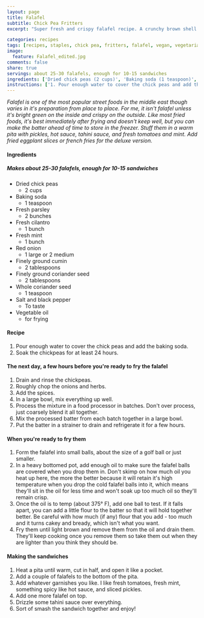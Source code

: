 ```yaml
---
layout: page
title: Falafel
subtitle: Chick Pea Fritters
excerpt: "Super fresh and crispy falafel recipe. A crunchy brown shell on the outside with a fresh bright green interior."

categories: recipes
tags: [recipes, staples, chick pea, fritters, falafel, vegan, vegetarian]
image:
  feature: Falafel_edited.jpg
comments: false
share: true
servings: about 25-30 falafels, enough for 10-15 sandwiches
ingredients: ['Dried chick peas (2 cups)', 'Baking soda (1 teaspoon)', 'Fresh parsley (2 bunches)', 'Fresh cilantro (1 bunch)', 'Fresh mint (1 bunch)', 'Red onion (1 large or 2 medium)', 'Finely ground cumin (2 tablespoons)', 'Finely ground coriander seed (2 tablespoons)', 'Whole coriander seed (1 teaspoon)', 'Salt and black pepper (To taste)', 'Vegetable oil (for frying)']
instructions: ['1. Pour enough water to cover the chick peas and add the baking soda.', '2. Soak the chickpeas for at least 24 hours.', "#### The next day, a few hours before you're ready to fry the falafel", '1. Drain and rinse the chickpeas.', '2. Roughly chop the onions and herbs.', '3. Add the spices.', '4. In a large bowl, mix everything up well.', "5. Process the mixture in a food processor in batches. Don't over process, just coarsely blend it all together.", '6. Mix the processed batter from each batch together in a large bowl.', '7. Put the batter in a strainer to drain and refrigerate it for a few hours.', "#### When you're ready to fry them", '1. Form the falafel into small balls, about the size of a golf ball or just smaller.', "2. In a heavy bottomed pot, add enough oil to make sure the falafel balls are covered when you drop them in. Don't skimp on how much oil you heat up here, the more the better because it will retain it's high temperature when you drop the cold falafel balls into it, which means they'll sit in the oil for less time and won't soak up too much oil so they'll remain crisp.", "3. Once the oil is to temp (about 375\xc2\xb0 F), add one ball to test. If it falls apart, you can add a little flour to the batter so that it will hold together better. Be careful with how much (if any) flour that you add - too much and it turns cakey and bready, which isn't what you want.", "4. Fry them until light brown and remove them from the oil and drain them. They'll keep cooking once you remove them so take them out when they are lighter than you think they should be.", '#### Making the sandwiches', '1. Heat a pita until warm, cut in half, and open it like a pocket.', '2. Add a couple of falafels to the bottom of the pita.', '3. Add whatever garnishes you like. I like fresh tomatoes, fresh mint, something spicy like hot sauce, and sliced pickles.', '4. Add one more falafel on top.', '5. Drizzle some tahini sauce over everything.', '6. Sort of smash the sandwich together and enjoy!']
---
```


*Falafel is one of the most popular street foods in the middle east though varies in it's preparation from place to place. For me, it isn't falafel unless it's bright green on the inside and crispy on the outside. Like most fried foods, it's best immediately after frying and doesn't keep well, but you can make the batter ahead of time to store in the freezer. Stuff them in a warm pita with pickles, hot sauce, tahini sauce, and fresh tomatoes and mint. Add fried eggplant slices or french fries for the deluxe version.*

#### Ingredients

##### Makes about 25-30 falafels, enough for 10-15 sandwiches

* Dried chick peas
    - 2 cups
* Baking soda
    - 1 teaspoon
* Fresh parsley
    - 2 bunches
* Fresh cilantro
    - 1 bunch
* Fresh mint
    - 1 bunch
* Red onion
    - 1 large or 2 medium
* Finely ground cumin
    - 2 tablespoons
* Finely ground coriander seed
    - 2 tablespoons
* Whole coriander seed
    - 1 teaspoon
* Salt and black pepper
    - To taste
* Vegetable oil
    - for frying

#### Recipe


1. Pour enough water to cover the chick peas and add the baking soda.
2. Soak the chickpeas for at least 24 hours.

#### The next day, a few hours before you're ready to fry the falafel

1. Drain and rinse the chickpeas.
2. Roughly chop the onions and herbs.
3. Add the spices.
4. In a large bowl, mix everything up well.
5. Process the mixture in a food processor in batches. Don't over process, just coarsely blend it all together.
6. Mix the processed batter from each batch together in a large bowl.
7. Put the batter in a strainer to drain and refrigerate it for a few hours.

#### When you're ready to fry them

1. Form the falafel into small balls, about the size of a golf ball or just smaller.
2. In a heavy bottomed pot, add enough oil to make sure the falafel balls are covered when you drop them in. Don't skimp on how much oil you heat up here, the more the better because it will retain it's high temperature when you drop the cold falafel balls into it, which means they'll sit in the oil for less time and won't soak up too much oil so they'll remain crisp.
3. Once the oil is to temp (about 375° F), add one ball to test. If it falls apart, you can add a little flour to the batter so that it will hold together better. Be careful with how much (if any) flour that you add - too much and it turns cakey and bready, which isn't what you want.
4. Fry them until light brown and remove them from the oil and drain them. They'll keep cooking once you remove them so take them out when they are lighter than you think they should be.

#### Making the sandwiches

1. Heat a pita until warm, cut in half, and open it like a pocket.
2. Add a couple of falafels to the bottom of the pita.
3. Add whatever garnishes you like. I like fresh tomatoes, fresh mint, something spicy like hot sauce, and sliced pickles.
4. Add one more falafel on top.
5. Drizzle some tahini sauce over everything.
6. Sort of smash the sandwich together and enjoy!
